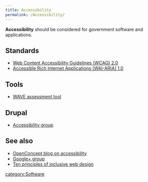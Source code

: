 ```yaml
---
title: Accessibility
permalink: /Accessibility/
---
```


**Accessibility** should be considered for government software and applications.

Standards
---------

-   [Web Content Accessibility Guidelines (WCAG) 2.0](http://www.w3.org/TR/WCAG20/)
-   [Accessible Rich Internet Applications (WAI-ARIA) 1.0](http://www.w3.org/TR/wai-aria/)

Tools
-----

-   [WAVE assessment tool](http://wave.webaim.org/)

Drupal
------

-   [Accessibility group](https://groups.drupal.org/accessibility)

See also
--------

-   [OpenConcept blog on accessibility](http://openconcept.ca/topic/accessibility)
-   [Google+ group](https://plus.google.com/communities/116142008905484579065)
-   [Ten principles of inclusive web design](http://www.sandiwassmer.co.uk/resources/the-ten-principles-of-inclusive-web-design/)

[category:Software](/category:Software "wikilink")
